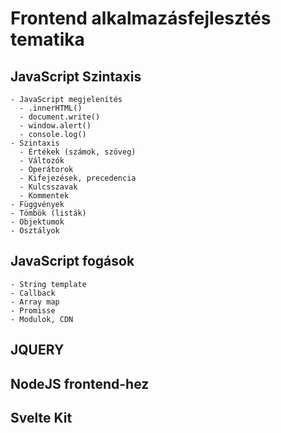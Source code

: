 # Frontend alkalmazásfejlesztés tematika

## JavaScript Szintaxis

    - JavaScript megjelenítés
      - .innerHTML()
      - document.write()
      - window.alert()
      - console.log()
    - Szintaxis
      - Értékek (számok, szöveg)
      - Változók
      - Operátorok
      - Kifejezések, precedencia
      - Kulcsszavak
      - Kommentek
    - Függvények
    - Tömbök (listák)
    - Objektumok
    - Osztályok

## JavaScript fogások

    - String template
    - Callback
    - Array map
    - Promisse
    - Modulok, CDN

## JQUERY

## NodeJS frontend-hez

## Svelte Kit
